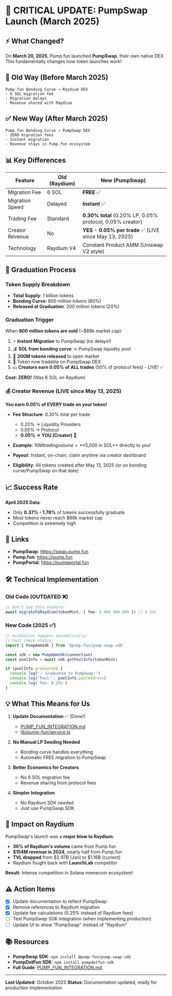 # 🚨 CRITICAL UPDATE: PumpSwap Launch (March 2025)

## ⚡ What Changed?

On **March 20, 2025**, Pump.fun launched **PumpSwap**, their own native DEX. This fundamentally changes how token launches work!

## 🔄 Old Way (Before March 2025)

```
Pump.fun Bonding Curve → Raydium DEX
- 6 SOL migration fee
- Migration delays
- Revenue shared with Raydium
```

## ✅ New Way (After March 2025)

```
Pump.fun Bonding Curve → PumpSwap DEX
- ZERO migration fees
- Instant migration
- Revenue stays in Pump.fun ecosystem
```

## 📊 Key Differences

| Feature | Old (Raydium) | New (PumpSwap) |
|---------|---------------|----------------|
| Migration Fee | 6 SOL | **FREE** ✅ |
| Migration Speed | Delayed | **Instant** ✅ |
| Trading Fee | Standard | **0.30% total** (0.20% LP, 0.05% protocol, 0.05% creator) |
| Creator Revenue | No | **YES - 0.05% per trade** ✅ (LIVE since May 13, 2025) |
| Technology | Raydium V4 | Constant Product AMM (Uniswap V2 style) |

## 🎯 Graduation Process

### Token Supply Breakdown
- **Total Supply**: 1 billion tokens
- **Bonding Curve**: 800 million tokens (80%)
- **Released at Graduation**: 200 million tokens (20%)

### Graduation Trigger
When **800 million tokens are sold** (~$69k market cap):

1. ⚡ **Instant Migration** to PumpSwap (no delays!)
2. 💰 **SOL from bonding curve** → PumpSwap liquidity pool
3. 🎁 **200M tokens released** to open market
4. 🎉 Token now tradable on PumpSwap DEX
5. 💵 **Creators earn 0.05% of ALL trades** (50% of protocol fees) - LIVE! ✅

**Cost: ZERO!** (Was 6 SOL on Raydium)

### 💰 Creator Revenue (LIVE since May 13, 2025)

**You earn 0.05% of EVERY trade on your token!**

- **Fee Structure**: 0.30% total per trade
  - 0.20% → Liquidity Providers
  - 0.05% → Protocol
  - **0.05% → YOU (Creator)** 🎉

- **Example**: $10M trading volume = **$5,000 in SOL** directly to you!
- **Payout**: Instant, on-chain, claim anytime via creator dashboard
- **Eligibility**: All tokens created after May 13, 2025 (or on bonding curve/PumpSwap on that date)

## 📈 Success Rate

**April 2025 Data**:
- Only **0.37% - 1.78%** of tokens successfully graduate
- Most tokens never reach $69k market cap
- Competition is extremely high

## 🔗 Links

- **PumpSwap**: https://swap.pump.fun
- **Pump.fun**: https://pump.fun
- **PumpPortal**: https://pumpportal.fun

## 🛠️ Technical Implementation

### Old Code (OUTDATED ❌)
```typescript
// Don't use this anymore!
await migrateToRaydium(tokenMint, { fee: 6_000_000_000 }) // 6 SOL
```

### New Code (2025 ✅)
```typescript
// Graduation happens automatically!
// Just check status:
import { PumpAmmSdk } from '@pump-fun/pump-swap-sdk'

const sdk = new PumpAmmSdk(connection)
const poolInfo = await sdk.getPoolInfo(tokenMint)

if (poolInfo.graduated) {
  console.log('✅ Graduated to PumpSwap!')
  console.log('Pool:', poolInfo.poolAddress)
  console.log('Fee: 0.25%')
}
```

## 💡 What This Means for Us

1. **Update Documentation** ✅ (Done!)
   - [PUMP_FUN_INTEGRATION.md](PUMP_FUN_INTEGRATION.md)
   - [lib/pump-fun/service.ts](lib/pump-fun/service.ts)

2. **No Manual LP Seeding Needed**
   - Bonding curve handles everything
   - Automatic FREE migration to PumpSwap

3. **Better Economics for Creators**
   - No 6 SOL migration fee
   - Revenue sharing from protocol fees

4. **Simpler Integration**
   - No Raydium SDK needed
   - Just use PumpSwap SDK

## 🚀 Impact on Raydium

PumpSwap's launch was a **major blow to Raydium**:

- **36% of Raydium's volume** came from Pump.fun
- **$154M revenue in 2024**, nearly half from Pump.fun
- **TVL dropped** from $2.97B (Jan) to $1.16B (current)
- Raydium fought back with **LaunchLab** competitor

**Result**: Intense competition in Solana memecoin ecosystem!

## ⚠️ Action Items

- [x] Update documentation to reflect PumpSwap
- [x] Remove references to Raydium migration
- [x] Update fee calculations (0.25% instead of Raydium fees)
- [ ] Test PumpSwap SDK integration (when implementing production)
- [ ] Update UI to show "PumpSwap" instead of "Raydium"

## 📚 Resources

- **PumpSwap SDK**: `npm install @pump-fun/pump-swap-sdk`
- **PumpDotFun SDK**: `npm install pumpdotfun-sdk`
- **Full Guide**: [PUMP_FUN_INTEGRATION.md](PUMP_FUN_INTEGRATION.md)

---

**Last Updated**: October 2025
**Status**: Documentation updated, ready for production implementation
